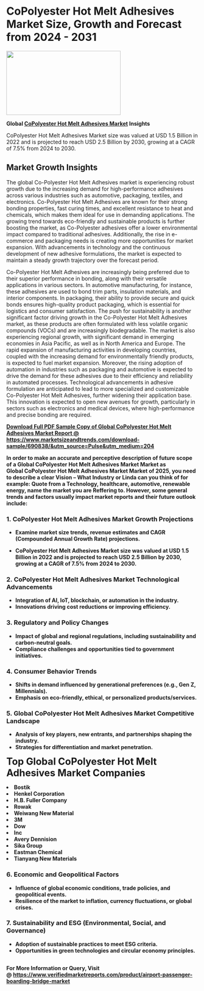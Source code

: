 <H1>CoPolyester Hot Melt Adhesives Market Size, Growth and Forecast from 2024 - 2031</H1><img class="aligncenter size-medium wp-image-584254" src="https://thirdeyenews.in/wp-content/uploads/2024/09/Global-Market-Research-300x168.jpeg" alt="" width="300" height="168" /><p><strong>Global&nbsp;<a href="https://www.marketsizeandtrends.com/download-sample/690838/&amp;utm_source=Pulse&amp;utm_medium=204">CoPolyester Hot Melt Adhesives Market</a> Insights</strong></p><p>CoPolyester Hot Melt Adhesives Market size was valued at USD 1.5 Billion in 2022 and is projected to reach USD 2.5 Billion by 2030, growing at a CAGR of 7.5% from 2024 to 2030.</p><p><h2>Market Growth Insights</h2> <p>The global Co-Polyester Hot Melt Adhesives market is experiencing robust growth due to the increasing demand for high-performance adhesives across various industries such as automotive, packaging, textiles, and electronics. Co-Polyester Hot Melt Adhesives are known for their strong bonding properties, fast curing times, and excellent resistance to heat and chemicals, which makes them ideal for use in demanding applications. The growing trend towards eco-friendly and sustainable products is further boosting the market, as Co-Polyester adhesives offer a lower environmental impact compared to traditional adhesives. Additionally, the rise in e-commerce and packaging needs is creating more opportunities for market expansion. With advancements in technology and the continuous development of new adhesive formulations, the market is expected to maintain a steady growth trajectory over the forecast period.</p> <p><strong><a href="#"></a></strong></p> <p>Co-Polyester Hot Melt Adhesives are increasingly being preferred due to their superior performance in bonding, along with their versatile applications in various sectors. In automotive manufacturing, for instance, these adhesives are used to bond trim parts, insulation materials, and interior components. In packaging, their ability to provide secure and quick bonds ensures high-quality product packaging, which is essential for logistics and consumer satisfaction. The push for sustainability is another significant factor driving growth in the Co-Polyester Hot Melt Adhesives market, as these products are often formulated with less volatile organic compounds (VOCs) and are increasingly biodegradable. The market is also experiencing regional growth, with significant demand in emerging economies in Asia Pacific, as well as in North America and Europe. The rapid expansion of manufacturing activities in developing countries, coupled with the increasing demand for environmentally friendly products, is expected to fuel market expansion. Moreover, the rising adoption of automation in industries such as packaging and automotive is expected to drive the demand for these adhesives due to their efficiency and reliability in automated processes. Technological advancements in adhesive formulation are anticipated to lead to more specialized and customizable Co-Polyester Hot Melt Adhesives, further widening their application base. This innovation is expected to open new avenues for growth, particularly in sectors such as electronics and medical devices, where high-performance and precise bonding are required.</p> <p><strong><a href="#"></p><p><span class=""><strong>Download Full PDF Sample Copy of Global CoPolyester Hot Melt Adhesives Market Report</strong> @ <a href="https://www.marketsizeandtrends.com/download-sample/690838/&amp;utm_source=Pulse&amp;utm_medium=204" target="_blank">https://www.marketsizeandtrends.com/download-sample/690838/&amp;utm_source=Pulse&amp;utm_medium=204</a></span></p><p>In order to make an accurate and perceptive description of future scope of a Global&nbsp;CoPolyester Hot Melt Adhesives Market Market as Global&nbsp;CoPolyester Hot Melt Adhesives Market Market of 2025, you need to describe a clear Vision &ndash; What Industry or Linda can you think of for example: Quote from a Technology, healthcare, automotive, renewable energy, name the market you are Reffering to. However, some general trends and factors usually impact market reports and their future outlook include:</p><h3>1.&nbsp;<strong>CoPolyester Hot Melt Adhesives Market Growth Projections</strong></h3><ul><li>Examine market size trends, revenue estimates and CAGR (Compounded Annual Growth Rate) projections.</li><li><p>CoPolyester Hot Melt Adhesives Market size was valued at USD 1.5 Billion in 2022 and is projected to reach USD 2.5 Billion by 2030, growing at a CAGR of 7.5% from 2024 to 2030.</p></li></ul><h3>2.&nbsp;<strong>CoPolyester Hot Melt Adhesives Market Technological Advancements</strong></h3><ul><li>Integration of AI, IoT, blockchain, or automation in the industry.</li><li>Innovations driving cost reductions or improving efficiency.</li></ul><h3>3.&nbsp;<strong>Regulatory and Policy Changes</strong></h3><ul><li>Impact of global and regional regulations, including sustainability and carbon-neutral goals.</li><li>Compliance challenges and opportunities tied to government initiatives.</li></ul><h3>4.&nbsp;<strong>Consumer Behavior Trends</strong></h3><ul><li>Shifts in demand influenced by generational preferences (e.g., Gen Z, Millennials).</li><li>Emphasis on eco-friendly, ethical, or personalized products/services.</li></ul><h3>5.&nbsp;<strong>Global CoPolyester Hot Melt Adhesives Market Competitive Landscape</strong></h3><ul><li>Analysis of key players, new entrants, and partnerships shaping the industry.</li><li>Strategies for differentiation and market penetration.</li></ul><p data-pm-slice="1 1 []"><span style="color: inherit; font-family: inherit; font-size: 25px;">Top Global CoPolyester Hot Melt Adhesives Market Companies</span></p><div class="" data-test-id=""><p><li>Bostik</li><li> Henkel Corporation</li><li> H.B. Fuller Company</li><li> Rowak</li><li> Weiwang New Material</li><li> 3M</li><li> Dow</li><li> Inc</li><li> Avery Dennision</li><li> Sika Group</li><li> Eastman Chemical</li><li> Tianyang New Materials</li></p></div><h3>6.&nbsp;<strong>Economic and Geopolitical Factors</strong></h3><ul><li>Influence of global economic conditions, trade policies, and geopolitical events.</li><li>Resilience of the market to inflation, currency fluctuations, or global crises.</li></ul><h3>7.&nbsp;<strong>Sustainability and ESG (Environmental, Social, and Governance)</strong></h3><ul><li>Adoption of sustainable practices to meet ESG criteria.</li><li>Opportunities in green technologies and circular economy principles.</li></ul><h2><strong style="font-size: 14px;">For More Information or Query, Visit @&nbsp;</strong><a style="background-color: #ffffff; font-size: 14px;" href="https://www.marketsizeandtrends.com/report/copolyester-hot-melt-adhesives-market/" target="_blank">https://www.verifiedmarketreports.com/product/airport-passenger-boarding-bridge-market</a></h2>
